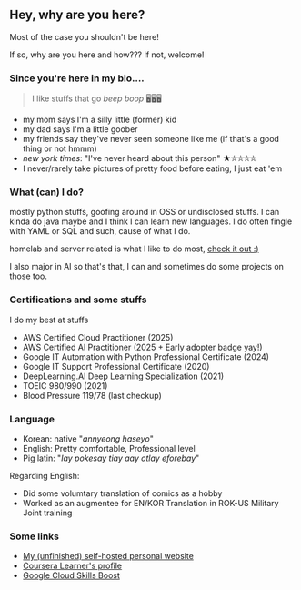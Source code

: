 ## Hey, why are you here?

Most of the case you shouldn't be here!

If so, why are you here and how??? If not, welcome!

### Since you're here in my bio....

> I like stuffs that go _beep boop_ 🖥️🖥️🖥️

- my mom says I'm a silly little (former) kid
- my dad says I'm a little goober
- my friends say they've never seen someone like me (if that's a good thing or not hmmm)
- _new york times_: "I've never heard about this person" ★⛦⛦⛦⛦
- I never/rarely take pictures of pretty food before eating, I just eat 'em

### What (can) I do?
mostly python stuffs, goofing around in OSS or undisclosed stuffs. I can kinda do java maybe and I think I can learn new languages. 
I do often fingle with YAML or SQL and such, cause of what I do.

homelab and server related is what I like to do most, [check it out :)](https://github.com/maxjo020418/homelab-stuffs)

I also major in AI so that's that, I can and sometimes do some projects on those too.

### Certifications and some stuffs
I do my best at stuffs

- AWS Certified Cloud Practitioner (2025)
- AWS Certified AI Practitioner (2025 + Early adopter badge yay!)
- Google IT Automation with Python Professional Certificate (2024)
- Google IT Support Professional Certificate (2020)
- DeepLearning.AI Deep Learning Specialization (2021)
- TOEIC 980/990 (2021)
- Blood Pressure 119/78 (last checkup)

### Language
- Korean: native "_annyeong haseyo_"
- English: Pretty comfortable, Professional level
- Pig latin: "_Iay pokesay tiay aay otlay eforebay_"

Regarding English:
- Did some volumtary translation of comics as a hobby
- Worked as an augmentee for EN/KOR Translation in ROK-US Military Joint training

### Some links
- [My (unfinished) self-hosted personal website](yeongmin.net)
- [Coursera Learner's profile](https://coursera.org/learner/yeongmin-jo)
- [Google Cloud Skills Boost](https://www.cloudskillsboost.google/public_profiles/09e2a715-ad62-4146-bfb8-b98033aaa091)
